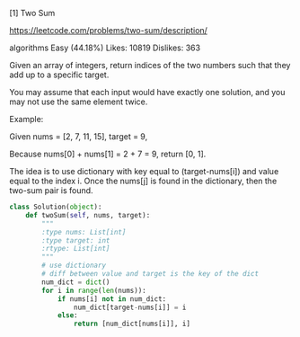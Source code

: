[1] Two Sum

https://leetcode.com/problems/two-sum/description/

algorithms
Easy (44.18%)
Likes:    10819
Dislikes: 363

Given an array of integers, return indices of the two numbers such that they
add up to a specific target.

You may assume that each input would have exactly one solution, and you may
not use the same element twice.

Example:


Given nums = [2, 7, 11, 15], target = 9,

Because nums[0] + nums[1] = 2 + 7 = 9,
return [0, 1].

The idea is to use dictionary with key equal to (target-nums[i]) and value equal to the index i. Once the nums[j]
is found in the dictionary, then the two-sum pair is found.


```python
class Solution(object):
    def twoSum(self, nums, target):
        """
        :type nums: List[int]
        :type target: int
        :rtype: List[int]
        """
        # use dictionary
        # diff between value and target is the key of the dict
        num_dict = dict()
        for i in range(len(nums)):
            if nums[i] not in num_dict:
                num_dict[target-nums[i]] = i
            else:
                return [num_dict[nums[i]], i]
```